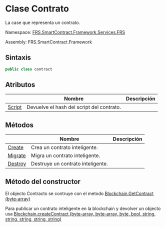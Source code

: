 # Clase Contrato

La case que representa un contrato.

Namespace: [FRS.SmartContract.Framework.Services.FRS](../FRS.md)

Assembly: FRS.SmartContract.Framework

## Sintaxis

```c#
public class contract
```

## Atributos

| | Nombre | Descripción |
| ---------------------------------------- | ---------------------------- | ---------- |
[Script](Contract/Script.md) | Devuelve el hash del script del contrato. |

## Métodos

| | Nombre | Descripción |
| ---------------------------------------- | -------------------------------- | ------ |
[Create](Contract/Create.md) | Crea un contrato inteligente. |
[Migrate](Contract/Migrate.md) | Migra un contrato inteligente. |
[Destroy](Contract/Destroy.md) | Destruye un contrato inteligente. |

## Método del constructor

El objecto Contracto se contruye con el metodo [Blockchain.GetContract (byte-array)](Blockchain/GetContract.md)

Para publicar un contrato inteligente en la blockchain y devolver un objecto usa [Blockchain.createContract (byte-array, byte-array, byte, bool, string, string, string, string, string)](Blockchain/CreateContract.md)
